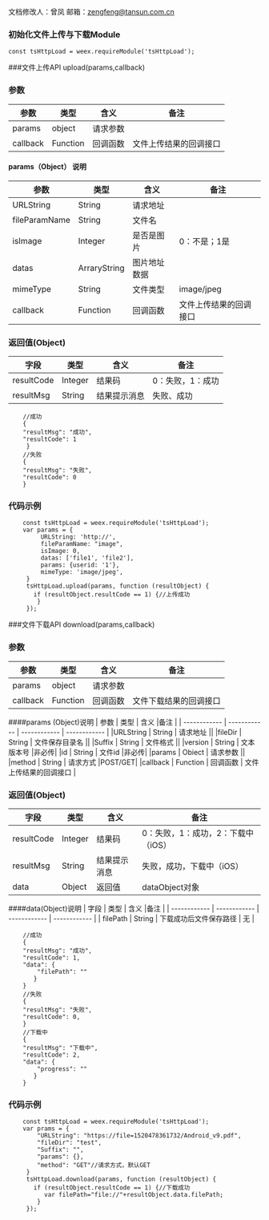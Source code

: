 文档修改人：曾凤
邮箱：zengfeng@tansun.com.cn
### 初始化文件上传与下载Module
````
const tsHttpLoad = weex.requireModule('tsHttpLoad');
````
###文件上传API
upload(params,callback)
### 参数
|  参数 | 类型  | 含义  |备注 |
| ------------ | ------------ | ------------ | ------------ |
|params  |  object | 请求参数  ||
|callback  |  Function | 回调函数  | 文件上传结果的回调接口 |
#### params（Object） 说明
|  参数 | 类型  | 含义  |备注 |
| ------------ | ------------ | ------------ | ------------ |
|URLString  |  String | 请求地址  ||
|fileParamName  |  String | 文件名  ||
|isImage  |  Integer | 是否是图片  |0：不是；1是|
|datas  |  ArraryString | 图片地址数据  ||
|mimeType  |  String | 文件类型  |image/jpeg|
|callback  |  Function | 回调函数  | 文件上传结果的回调接口 |
### 返回值(Object)
|  字段 | 类型  | 含义  |备注 |
| ------------ | ------------ | ------------ | ------------ |
| resultCode  | Integer  | 结果码  |  0：失败，1：成功 |
| resultMsg  |  String | 结果提示消息  |失败、成功|

````
    //成功
    {
	"resultMsg": "成功",
	"resultCode": 1
     }
    //失败
    {
	"resultMsg": "失败",
	"resultCode": 0
    }
````

### 代码示例
````
    const tsHttpLoad = weex.requireModule('tsHttpLoad');
    var params = {
         URLString: 'http://',
         fileParamName: "image",
         isImage: 0,
         datas: ['file1', 'file2'],
         params: {userid: '1'},
         mimeType: 'image/jpeg',
     }
     tsHttpLoad.upload(params, function (resultObject) {
       if (resultObject.resultCode == 1) {//上传成功
        }
     });
````

###文件下载API
download(params,callback)
### 参数
|  参数 | 类型  | 含义  |备注 |
| ------------ | ------------ | ------------ | ------------ |
|params  |  object | 请求参数  ||
|callback  |  Function | 回调函数  | 文件下载结果的回调接口 |
####params (Object)说明
|  参数 | 类型  | 含义  |备注 |
| ------------ | ------------ | ------------ | ------------ |
|URLString  |  String | 请求地址  ||
|fileDir  |  String | 文件保存目录名  ||
|Suffix  |  String | 文件格式  ||
|version  |  String | 文本版本号  |非必传|
|id  |  String | 文件id  |非必传|
|params  |  Obiect | 请求参数  ||
|method  |  String | 请求方式  |POST/GET|
|callback  |  Function | 回调函数  | 文件上传结果的回调接口 |
### 返回值(Object)
|  字段 | 类型  | 含义  |备注 |
| ------------ | ------------ | ------------ | ------------ |
|resultCode  | Integer  | 结果码  |   0：失败，1：成功，2：下载中（iOS）|
| resultMsg  |  String | 结果提示消息  |  失败，成功，下载中（iOS）|
| data  | Object  | 返回值  | dataObject对象  |
####data(Object)说明
|  字段 | 类型  | 含义  |备注 |
| ------------ | ------------ | ------------ | ------------ |
| filePath  | String  | 下载成功后文件保存路径  |  无  |

````
    //成功
    {
	"resultMsg": "成功",
	"resultCode": 1,
	"data": {
		"filePath": ""
	   }
    }
    //失败
    {
	"resultMsg": "失败",
	"resultCode": 0,
    }
    //下载中
    {
	"resultMsg": "下载中",
	"resultCode": 2,
	"data": {
		"progress": ""
	   }
    }
````

### 代码示例
````
    const tsHttpLoad = weex.requireModule('tsHttpLoad');
    var prams = {
        "URLString": "https://file=1520478361732/Android_v9.pdf",
        "fileDir": "test",
        "Suffix": "",
        "params": {},
        "method": "GET"//请求方式，默认GET
     }
     tsHttpLoad.download(params, function (resultObject) {
	   if (resultObject.resultCode == 1) {//下载成功
          var filePath="file://"+resultObject.data.filePath;
		}
     });
````

